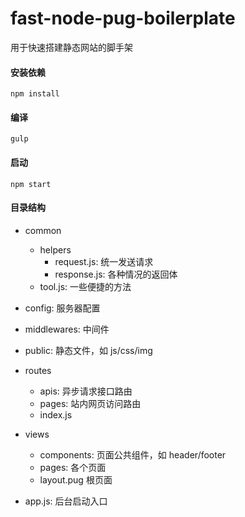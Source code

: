 # fast-node-pug-boilerplate
用于快速搭建静态网站的脚手架

#### 安装依赖
```
npm install
```

#### 编译
```
gulp
```

#### 启动
```
npm start
```

#### 目录结构
- common
  - helpers
    - request.js: 统一发送请求
    - response.js: 各种情况的返回体
  - tool.js: 一些便捷的方法

- config: 服务器配置

- middlewares: 中间件

- public: 静态文件，如 js/css/img

- routes
  - apis: 异步请求接口路由
  - pages: 站内网页访问路由
  - index.js

- views
	- components: 页面公共组件，如 header/footer
	- pages: 各个页面
	- layout.pug 根页面

- app.js: 后台启动入口

